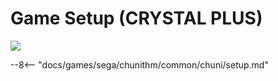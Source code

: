 # Game Setup (CRYSTAL PLUS)
<img class="header-logo" src="/img/sega/chunithm/crystalplus/logo.png">

--8<-- "docs/games/sega/chunithm/common/chuni/setup.md"
